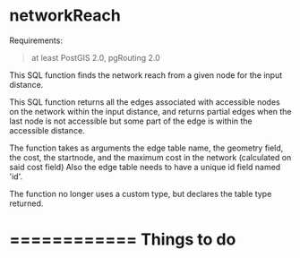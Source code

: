 networkReach
============

Requirements:
> at least PostGIS 2.0, pgRouting 2.0

This SQL function finds the network reach from a given node for the input distance.

This SQL function returns all the edges associated with accessible nodes on the network within the input distance,
and returns partial edges when the last node is not accessible but some part of the edge is within the accessible 
distance.

The function takes as arguments the edge table name, the geometry field, the cost, the startnode, and the maximum cost in the network (calculated on said cost field)
Also the edge table needs to have a unique id field named 'id'.

The function no longer uses a custom type, but declares the table type returned.

============
Things to do
=========================


